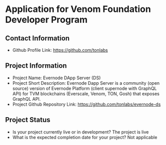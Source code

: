 # Application for Venom Foundation Developer Program

## Contact Information

- Github Profile Link: https://github.com/tonlabs

## Project Information
- Project Name: Evernode DApp Server (DS)
- Project Short Description: Evernode Dapp Server is a community (open source) version of Evernode Platform (client supernode with GraphQL API) for TVM blockchains (Everscale, Venom, TON, Gosh) that exposes GraphQL API.
- Project Github Repository Link: https://github.com/tonlabs/evernode-ds

## Project Status
- Is your project currently live or in development?
  The project is live
- What is the expected completion date for your project?
  Not applicable